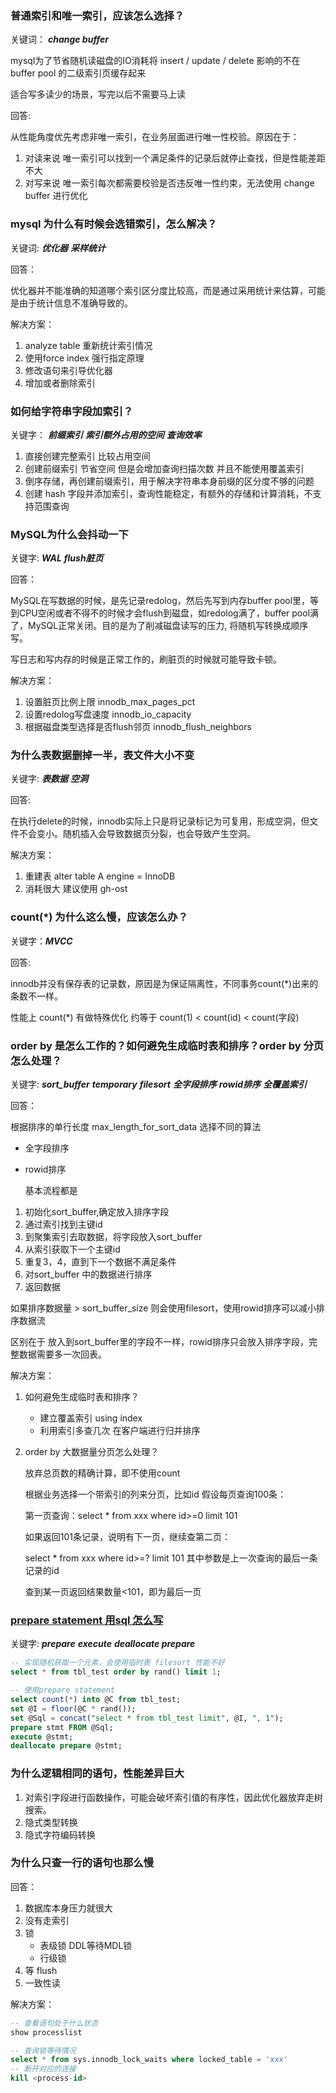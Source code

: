 ### 普通索引和唯一索引，应该怎么选择？

关键词： ***change buffer***

mysql为了节省随机读磁盘的IO消耗将 insert / update / delete 影响的不在 buffer pool 的二级索引页缓存起来

适合写多读少的场景，写完以后不需要马上读

回答:

从性能角度优先考虑非唯一索引，在业务层面进行唯一性校验。原因在于：

1. 对读来说 唯一索引可以找到一个满足条件的记录后就停止查找，但是性能差距不大
2. 对写来说 唯一索引每次都需要校验是否违反唯一性约束，无法使用 change buffer 进行优化



### mysql 为什么有时候会选错索引，怎么解决？

关键词: ***优化器*** ***采样统计*** 

回答：

优化器并不能准确的知道哪个索引区分度比较高，而是通过采用统计来估算，可能是由于统计信息不准确导致的。

解决方案：

1. analyze table 重新统计索引情况
2. 使用force index 强行指定原理
3. 修改语句来引导优化器
4. 增加或者删除索引



### 如何给字符串字段加索引？

关键字： ***前缀索引*** ***索引额外占用的空间*** ***查询效率***

1. 直接创建完整索引 比较占用空间
2. 创建前缀索引 节省空间 但是会增加查询扫描次数 并且不能使用覆盖索引
3. 倒序存储，再创建前缀索引，用于解决字符串本身前缀的区分度不够的问题
4. 创建 hash 字段并添加索引，查询性能稳定，有额外的存储和计算消耗，不支持范围查询



### MySQL为什么会抖动一下

关键字:  ***WAL*** ***flush脏页***

回答：

MySQL在写数据的时候，是先记录redolog，然后先写到内存buffer pool里，等到CPU空闲或者不得不的时候才会flush到磁盘，如redolog满了，buffer pool满了，MySQL正常关闭。目的是为了削减磁盘读写的压力, 将随机写转换成顺序写。

写日志和写内存的时候是正常工作的，刷脏页的时候就可能导致卡顿。

解决方案：

1. 设置脏页比例上限 innodb_max_pages_pct
2. 设置redolog写盘速度  innodb_io_capacity
3. 根据磁盘类型选择是否flush邻页 innodb_flush_neighbors



### 为什么表数据删掉一半，表文件大小不变

关键字: ***表数据*** ***空洞***

回答:

在执行delete的时候，innodb实际上只是将记录标记为可复用，形成空洞，但文件不会变小。随机插入会导致数据页分裂，也会导致产生空洞。

解决方案：

1. 重建表 alter table A engine = InnoDB
2. 消耗很大 建议使用 gh-ost



### count(*) 为什么这么慢，应该怎么办？

关键字：***MVCC*** 

回答:

innodb并没有保存表的记录数，原因是为保证隔离性，不同事务count(*)出来的条数不一样。

性能上 count(*) 有做特殊优化 约等于 count(1) < count(id) < count(字段)



### order by 是怎么工作的？如何避免生成临时表和排序？order by 分页怎么处理？

关键字: ***sort_buffer*** ***temporary*** ***filesort*** ***全字段排序*** ***rowid排序*** ***全覆盖索引***

回答： 

   根据排序的单行长度 max_length_for_sort_data 选择不同的算法

- 全字段排序 
- rowid排序 

  基本流程都是

1. 初始化sort_buffer,确定放入排序字段
2. 通过索引找到主键id
3. 到聚集索引去取数据，将字段放入sort_buffer
4. 从索引获取下一个主键id
5. 重复3，4，直到下一个数据不满足条件
6. 对sort_buffer 中的数据进行排序
7. 返回数据 

如果排序数据量 > sort_buffer_size 则会使用filesort，使用rowid排序可以减小排序数据流

区别在于 放入到sort_buffer里的字段不一样，rowid排序只会放入排序字段，完整数据需要多一次回表。

解决方案：

1. 如何避免生成临时表和排序？

   - 建立覆盖索引 using index
   - 利用索引多查几次 在客户端进行归并排序

2. order by 大数据量分页怎么处理？

   放弃总页数的精确计算，即不使用count

   根据业务选择一个带索引的列来分页，比如id 假设每页查询100条：

   第一页查询：select * from xxx where id>=0 limit 101

   如果返回101条记录，说明有下一页，继续查第二页：

   select * from xxx where id>=? limit 101 其中参数是上一次查询的最后一条记录的id

   查到某一页返回结果数量<101，即为最后一页



### [prepare statement 用sql 怎么写](https://www.cnblogs.com/geaozhang/p/9891338.html)

关键字: ***prepare*** ***execute*** ***deallocate prepare***

```sql
-- 实现随机获取一个元素，会使用临时表 filesort 性能不好
select * from tbl_test order by rand() limit 1;

-- 使用prepare statement 
select count(*) into @C from tbl_test;
set @I = floor(@C * rand());
set @Sql = concat("select * from tbl_test limit", @I, ", 1");
prepare stmt FROM @Sql;
execute @stmt;
deallocate prepare @stmt;
```



### 为什么逻辑相同的语句，性能差异巨大

1. 对索引字段进行函数操作，可能会破坏索引值的有序性，因此优化器放弃走树搜索。
2. 隐式类型转换
3. 隐式字符编码转换



### 为什么只查一行的语句也那么慢

回答：

1. 数据库本身压力就很大
2. 没有走索引
3. 锁
   - 表级锁 DDL等待MDL锁
   - 行级锁 
4. 等 flush
5. 一致性读

解决方案：

```sql
-- 查看语句处于什么状态
show processlist

-- 查询锁等待情况
select * from sys.innodb_lock_waits where locked_table = 'xxx'
-- 断开对应的连接
kill <process-id>
```

